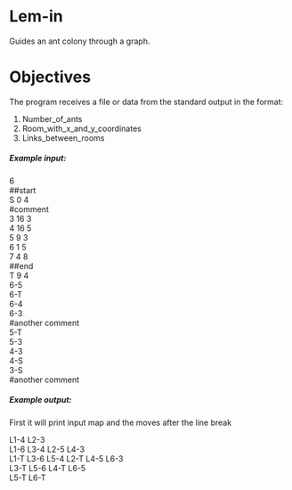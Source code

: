 # Lem-in
Guides an ant colony through a graph.

# Objectives
The program receives a file or data from the standard output in the format:
1. Number_of_ants
2. Room_with_x_and_y_coordinates
3. Links_between_rooms

##### Example input:<br>
6<br>
##start<br>
S 0 4<br>
#comment<br>
3 16 3<br>
4 16 5<br>
5 9 3<br>
6 1 5<br>
7 4 8<br>
##end<br>
T 9 4<br>
6-5<br>
6-T<br>
6-4<br>
6-3<br>
#another comment<br>
5-T<br>
5-3<br>
4-3<br>
4-S<br>
3-S<br>
#another comment

##### Example output:<br>
First it will print input map and the moves after the line break<br>

L1-4 L2-3<br>
L1-6 L3-4 L2-5 L4-3<br>
L1-T L3-6 L5-4 L2-T L4-5 L6-3<br>
L3-T L5-6 L4-T L6-5<br>
L5-T L6-T<br>
